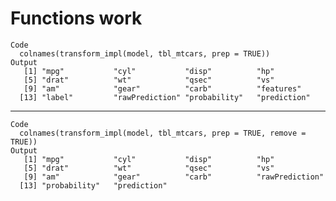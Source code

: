 # Functions work

    Code
      colnames(transform_impl(model, tbl_mtcars, prep = TRUE))
    Output
       [1] "mpg"           "cyl"           "disp"          "hp"           
       [5] "drat"          "wt"            "qsec"          "vs"           
       [9] "am"            "gear"          "carb"          "features"     
      [13] "label"         "rawPrediction" "probability"   "prediction"   

---

    Code
      colnames(transform_impl(model, tbl_mtcars, prep = TRUE, remove = TRUE))
    Output
       [1] "mpg"           "cyl"           "disp"          "hp"           
       [5] "drat"          "wt"            "qsec"          "vs"           
       [9] "am"            "gear"          "carb"          "rawPrediction"
      [13] "probability"   "prediction"   

